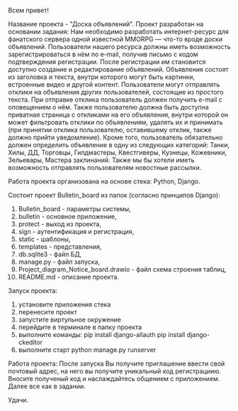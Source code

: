 Всем привет!

Название проекта - "Доска объявлений".
Проект разработан на основании задания:
Нам необходимо разработать интернет-ресурс для фанатского 
сервера одной известной MMORPG — что-то вроде доски объявлений. 
Пользователи нашего ресурса должны иметь возможность 
зарегистрироваться в нём по e-mail, получив письмо с кодом 
подтверждения регистрации. После регистрации им становится 
доступно создание и редактирование объявлений. Объявления 
состоят из заголовка и текста, внутри которого могут быть 
картинки, встроенные видео и другой контент. Пользователи 
могут отправлять отклики на объявления других пользователей, 
состоящие из простого текста. При отправке отклика пользователь 
должен получить e-mail с оповещением о нём. Также пользователю 
должна быть доступна приватная страница с откликами на его 
объявления, внутри которой он может фильтровать отклики по 
объявлениям, удалять их и принимать (при принятии отклика 
пользователю, оставившему отклик, также должно прийти уведомление).
Кроме того, пользователь обязательно должен определить объявление
в одну из следующих категорий: Танки, Хилы, ДД, Торговцы, 
Гилдмастеры, Квестгиверы, Кузнецы, Кожевники, Зельевары, 
Мастера заклинаний.
Также мы бы хотели иметь возможность отправлять пользователям 
новостные рассылки.


Работа проекта организована на основе cтека: Python, Django. 

Состоит проект Bulletin_board из папок (согласно принципов Django):
1. Bulletin_board - параметры системы,
2. bulletin - основное приложение,
3. protect - выход из проекта,
4. sign - аутентификация и регистрация,
5. static - шаблоны,
6. templates - представления,
7. db.sqlite3 - файл БД,
8. manage.py - файл запуска,
9. Project_diagram_Notice_board.drawio - файл схема строения таблиц,
10. README.md - описание проекта.

Запуск проекта:
1. установите приложения стека
2. перенесите проект
3. запустите виртульное окружение
4. перейдите в терминале в папку проекта
5. выполните команды:
pip install django-allauth
pip install django-ckeditor
6. выполните старт
python manage.py runserver  

Работа проекта:
После запуска Вы получите приглашение ввести свой почтовый адрес,
на него вы получите уникальный код регистрациию.
Вносите полученый код и наслаждайтесь общением с приложением.
Далее все как в задании.

Удачи.
